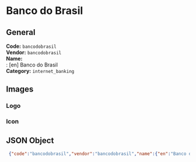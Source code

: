 # Banco do Brasil 
## General 
**Code:** `bancodobrasil`  
**Vendor:** `bancodobrasil`  
**Name:**  
:	[en] Banco do Brasil  
**Category:** `internet_banking`  
## Images 
### Logo 
### Icon 
## JSON Object 
```json
 {"code":"bancodobrasil","vendor":"bancodobrasil","name":{"en":"Banco do Brasil"},"description":null,"countries":null,"category":"internet_banking"}```  
